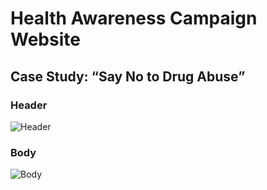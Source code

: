 # Health Awareness Campaign Website

## Case Study: “Say No to Drug Abuse”
### Header
![Header](<https://github.com/user-attachments/assets/5b5e15c5-bb18-4af5-a86a-a82335aa6464>)

### Body
![Body](<https://github.com/user-attachments/assets/e31992a6-b8c1-4fa1-aaef-940a7a610d76>)